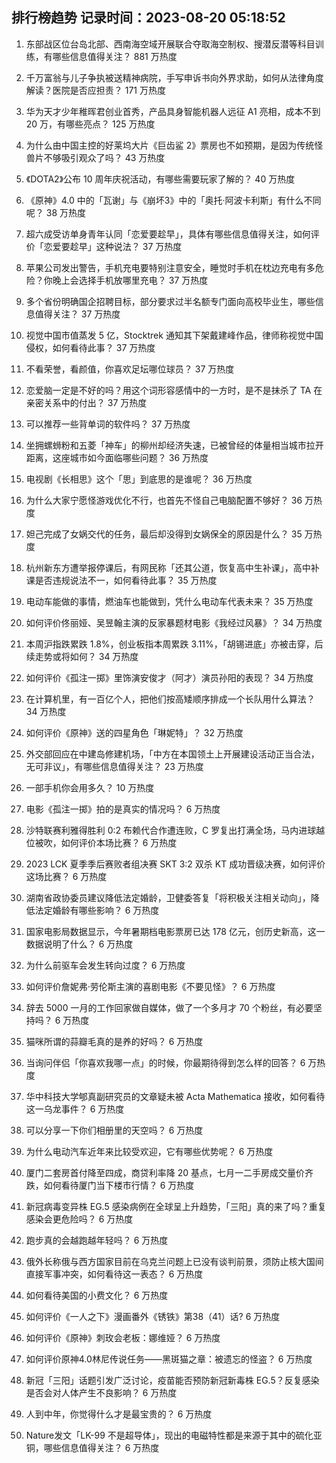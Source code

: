 
## 排行榜趋势 记录时间：2023-08-20 05:18:52
  
  1. 东部战区位台岛北部、西南海空域开展联合夺取海空制权、搜潜反潜等科目训练，有哪些信息值得关注？ 881 万热度
    
  2. 千万富翁与儿子争执被送精神病院，手写申诉书向外界求助，如何从法律角度解读？医院是否应担责？ 171 万热度
    
  3. 华为天才少年稚晖君创业首秀，产品具身智能机器人远征 A1 亮相，成本不到 20 万，有哪些亮点？ 125 万热度
    
  4. 为什么由中国主控的好莱坞大片《巨齿鲨 2》票房也不如预期，是因为传统怪兽片不够吸引观众了吗？ 43 万热度
    
  5. 《DOTA2》公布 10 周年庆祝活动，有哪些需要玩家了解的？ 40 万热度
    
  6. 《原神》4.0 中的「瓦谢」与《崩坏3》中的「奥托·阿波卡利斯」有什么不同呢？ 38 万热度
    
  7. 超六成受访单身青年认同「恋爱要趁早」，具体有哪些信息值得关注，如何评价「恋爱要趁早」这种说法？ 37 万热度
    
  8. 苹果公司发出警告，手机充电要特别注意安全，睡觉时手机在枕边充电有多危险？你晚上会选择手机放哪里充电？ 37 万热度
    
  9. 多个省份明确国企招聘目标，部分要求过半名额专门面向高校毕业生，哪些信息值得关注？ 37 万热度
    
  10. 视觉中国市值蒸发 5 亿，Stocktrek 通知其下架戴建峰作品，律师称视觉中国侵权，如何看待此事？ 37 万热度
    
  11. 不看荣誉，看颜值，你喜欢足坛哪位球员？ 37 万热度
    
  12. 恋爱脑一定是不好的吗？用这个词形容感情中的一方时，是不是抹杀了 TA 在亲密关系中的付出？ 37 万热度
    
  13. 可以推荐一些背单词的软件吗？ 37 万热度
    
  14. 坐拥螺蛳粉和五菱「神车」的柳州却经济失速，已被曾经的体量相当城市拉开距离，这座城市如今面临哪些问题？ 36 万热度
    
  15. 电视剧《长相思》这个「思」到底思的是谁呢？ 36 万热度
    
  16. 为什么大家宁愿怪游戏优化不行，也首先不怪自己电脑配置不够好？ 36 万热度
    
  17. 妲己完成了女娲交代的任务，最后却没得到女娲保全的原因是什么？ 35 万热度
    
  18. 杭州新东方遭举报停课后，有网民称「还其公道，恢复高中生补课」，高中补课是否违规说法不一，如何看待此事？ 35 万热度
    
  19. 电动车能做的事情，燃油车也能做到，凭什么电动车代表未来？ 35 万热度
    
  20. 如何评价佟丽娅、吴昱翰主演的反家暴题材电影《我经过风暴》？ 34 万热度
    
  21. 本周沪指跌累跌 1.8%，创业板指本周累跌 3.11%，「胡锡进底」亦被击穿，后续走势或将如何？ 34 万热度
    
  22. 如何评价《孤注一掷》里饰演安俊才（阿才）演员孙阳的表现？ 34 万热度
    
  23. 在计算机里，有一百亿个人，把他们按高矮顺序排成一个长队用什么算法？ 34 万热度
    
  24. 如何评价《原神》送的四星角色「琳妮特」？ 32 万热度
    
  25. 外交部回应在中建岛修建机场，「中方在本国领土上开展建设活动正当合法，无可非议」，有哪些信息值得关注？ 23 万热度
    
  26. 一部手机你会用多久？ 10 万热度
    
  27. 电影《孤注一掷》拍的是真实的情况吗？ 6 万热度
    
  28. 沙特联赛利雅得胜利 0:2 布赖代合作遭连败，C 罗复出打满全场，马内进球越位被吹，如何评价本场比赛？ 6 万热度
    
  29. 2023 LCK 夏季季后赛败者组决赛 SKT 3:2 双杀 KT 成功晋级决赛，如何评价这场比赛？ 6 万热度
    
  30. 湖南省政协委员建议降低法定婚龄，卫健委答复「将积极关注相关动向」，降低法定婚龄有哪些影响？ 6 万热度
    
  31. 国家电影局数据显示，今年暑期档电影票房已达 178 亿元，创历史新高，这一数据说明了什么？ 6 万热度
    
  32. 为什么前驱车会发生转向过度？ 6 万热度
    
  33. 如何评价詹妮弗·劳伦斯主演的喜剧电影《不要见怪》？ 6 万热度
    
  34. 辞去 5000 一月的工作回家做自媒体，做了一个多月才 70 个粉丝，有必要坚持吗？ 6 万热度
    
  35. 猫咪所谓的蒜瓣毛真的是养的好吗？ 6 万热度
    
  36. 当询问伴侣「你喜欢我哪一点」的时候，你最期待得到怎么样的回答？ 6 万热度
    
  37. 华中科技大学郇真副研究员的文章疑未被 Acta Mathematica 接收，如何看待这一乌龙事件？ 6 万热度
    
  38. 可以分享一下你们相册里的天空吗？ 6 万热度
    
  39. 为什么电动汽车近年来比较受欢迎，它有哪些优势呢？ 6 万热度
    
  40. 厦门二套房首付降至四成，商贷利率降 20 基点，七月一二手房成交量价齐跌，如何看待厦门当下楼市行情？ 6 万热度
    
  41. 新冠病毒变异株 EG.5 感染病例在全球呈上升趋势，「三阳」真的来了吗？重复感染会更危险吗？ 6 万热度
    
  42. 跑步真的会越跑越年轻吗？ 6 万热度
    
  43. 俄外长称俄与西方国家目前在乌克兰问题上已没有谈判前景，须防止核大国间直接军事冲突，如何看待这一表态？ 6 万热度
    
  44. 如何看待美国的小费文化？ 6 万热度
    
  45. 如何评价《一人之下》漫画番外《锈铁》第38（41）话? 6 万热度
    
  46. 如何评价《原神》刺玫会老板：娜维娅？ 6 万热度
    
  47. 如何评价原神4.0林尼传说任务——黑斑猫之章：被遗忘的怪盗？ 6 万热度
    
  48. 新冠「三阳」话题引发广泛讨论，疫苗能否预防新冠新毒株 EG.5？反复感染是否会对人体产生不良影响？ 6 万热度
    
  49. 人到中年，你觉得什么才是最宝贵的？ 6 万热度
    
  50. Nature发文「LK-99 不是超导体」，现出的电磁特性都是来源于其中的硫化亚铜，哪些信息值得关注？ 6 万热度
    